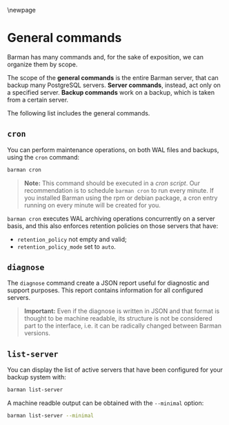 \newpage

# General commands

Barman has many commands and, for the sake of exposition, we can
organize them by scope.

The scope of the **general commands** is the entire Barman server,
that can backup many PostgreSQL servers. **Server commands**, instead,
act only on a specified server. **Backup commands** work on a backup,
which is taken from a certain server.

The following list includes the general commands.


## `cron`

You can perform maintenance operations, on both WAL files and backups,
using the `cron` command:

``` bash
barman cron
```

> **Note:**
> This command should be executed in a _cron script_. Our
> recommendation is to schedule `barman cron` to run every minute.  If
> you installed Barman using the rpm or debian package, a cron entry
> running on every minute will be created for you.

`barman cron` executes WAL archiving operations concurrently on a
server basis, and this also enforces retention policies on those
servers that have:

- `retention_policy` not empty and valid;
- `retention_policy_mode` set to `auto`.


## `diagnose`

The `diagnose` command create a JSON report useful for diagnostic and
support purposes. This report contains information for all configured
servers.

> **Important:**
> Even if the diagnose is written in JSON and that format is thought
> to be machine readable, its structure is not be considered part to
> the interface, i.e. it can be radically changed between Barman
> versions.


## `list-server`

You can display the list of active servers that have been configured
for your backup system with:

``` bash
barman list-server
```

A machine readble output can be obtained with the `--minimal` option:

``` bash
barman list-server --minimal
```
